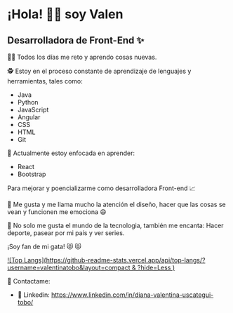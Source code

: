 # ¡Hola! 👋🏼 soy Valen

## Desarrolladora de Front-End ✨ 

💪🏼 Todos los días me reto y aprendo cosas nuevas.

🕵 Estoy en el proceso constante de aprendizaje de lenguajes y herramientas, tales como:

* Java
* Python
* JavaScript
* Angular
* CSS
* HTML
* Git

👀 Actualmente estoy enfocada en aprender: 
 
* React 
* Bootstrap

Para mejorar y poencializarme como desarrolladora Front-end  :chart_with_upwards_trend:

:speak_no_evil: Me gusta y me llama mucho la atención el diseño, hacer que las cosas se vean  y funcionen me emociona 😄

💫 No solo me gusta el mundo de la tecnologia, también me encanta: Hacer deporte, pasear por mi país y ver series.

¡Soy fan de mi gata! 😻 :heart_eyes_cat:
<!-- ![GitHub stats](https://github-readme-stats.vercel.app/api?username=valentinatobo&show_icons=true&theme=radical)-->

[![Top Langs](https://github-readme-stats.vercel.app/api/top-langs/?username=valentinatobo&layout=compact & ?hide=Less )](https://github.com/anuraghazra/github-readme-stats) 


:busts_in_silhouette: Contactame:
* 💬 Linkedin: https://www.linkedin.com/in/diana-valentina-uscategui-tobo/

<!--
**valentinatobo/valentinatobo** is a ✨ _special_ ✨ repository because its `README.md` (this file) appears on your GitHub profile.

